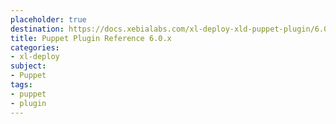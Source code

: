 ```yaml
---
placeholder: true
destination: https://docs.xebialabs.com/xl-deploy-xld-puppet-plugin/6.0.x/puppetPluginManual.html
title: Puppet Plugin Reference 6.0.x
categories:
- xl-deploy
subject:
- Puppet
tags:
- puppet
- plugin
---
```


